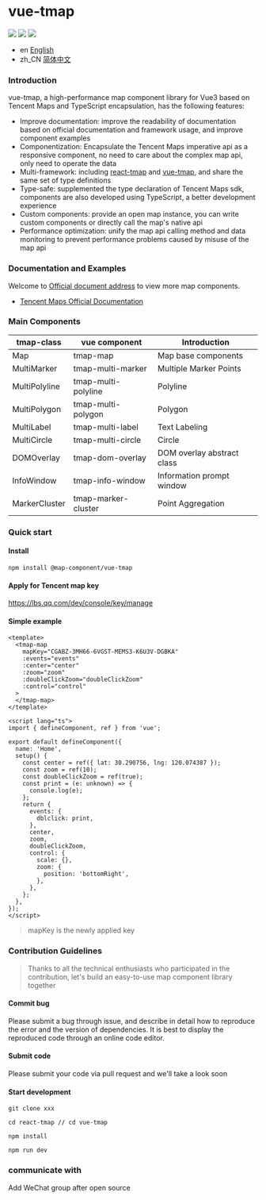 # vue-tmap

![](https://img.shields.io/npm/v/@map-component/vue-tmap.svg)
![](https://img.shields.io/npm/dt/@map-component/vue-tmap.svg)
![](https://img.shields.io/npm/l/express.svg)

- en [English](README.md)
- zh_CN [简体中文](README.zh_CN.md)

### Introduction

vue-tmap, a high-performance map component library for Vue3 based on Tencent Maps and TypeScript encapsulation, has the following features:

- Improve documentation: improve the readability of documentation based on official documentation and framework usage, and improve component examples
- Componentization: Encapsulate the Tencent Maps imperative api as a responsive component, no need to care about the complex map api, only need to operate the data
- Multi-framework: including [react-tmap](https://github.com/didi/react-tmap) and [vue-tmap](https://github.com/didi/vue-tmap), and share the same set of type definitions
- Type-safe: supplemented the type declaration of Tencent Maps sdk, components are also developed using TypeScript, a better development experience
- Custom components: provide an open map instance, you can write custom components or directly call the map's native api
- Performance optimization: unify the map api calling method and data monitoring to prevent performance problems caused by misuse of the map api

### Documentation and Examples

Welcome to [Official document address](https://didi.github.io/vue-tmap/) to view more map components.

- [Tencent Maps Official Documentation](https://lbs.qq.com/webApi/javascriptGL/glDoc/glDocIndex)

### Main Components

| tmap-class    | vue component       | Introduction               |
| ------------- | ------------------- | -------------------------- |
| Map           | tmap-map            | Map base components        |
| MultiMarker   | tmap-multi-marker   | Multiple Marker Points     |
| MultiPolyline | tmap-multi-polyline | Polyline                   |
| MultiPolygon  | tmap-multi-polygon  | Polygon                    |
| MultiLabel    | tmap-multi-label    | Text Labeling              |
| MultiCircle   | tmap-multi-circle   | Circle                     |
| DOMOverlay    | tmap-dom-overlay    | DOM overlay abstract class |
| InfoWindow    | tmap-info-window    | Information prompt window  |
| MarkerCluster | tmap-marker-cluster | Point Aggregation          |

### Quick start

#### Install

```shell
npm install @map-component/vue-tmap
```

#### Apply for Tencent map key

https://lbs.qq.com/dev/console/key/manage

#### Simple example

```vue
<template>
  <tmap-map
    mapKey="CGABZ-3MH66-6VGST-MEMS3-K6U3V-DGBKA"
    :events="events"
    :center="center"
    :zoom="zoom"
    :doubleClickZoom="doubleClickZoom"
    :control="control"
  >
  </tmap-map>
</template>

<script lang="ts">
import { defineComponent, ref } from 'vue';

export default defineComponent({
  name: 'Home',
  setup() {
    const center = ref({ lat: 30.290756, lng: 120.074387 });
    const zoom = ref(10);
    const doubleClickZoom = ref(true);
    const print = (e: unknown) => {
      console.log(e);
    };
    return {
      events: {
        dblclick: print,
      },
      center,
      zoom,
      doubleClickZoom,
      control: {
        scale: {},
        zoom: {
          position: 'bottomRight',
        },
      },
    };
  },
});
</script>
```

> mapKey is the newly applied key

### Contribution Guidelines

> Thanks to all the technical enthusiasts who participated in the contribution, let's build an easy-to-use map component library together

#### Commit bug

Please submit a bug through issue, and describe in detail how to reproduce the error and the version of dependencies. It is best to display the reproduced code through an online code editor.

#### Submit code

Please submit your code via pull request and we'll take a look soon

#### Start development

```
git clone xxx

cd react-tmap // cd vue-tmap

npm install

npm run dev
```

### communicate with

Add WeChat group after open source
